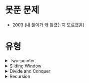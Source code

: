 # 못푼 문제
* 2003 (내 풀이가 왜 틀렸는지 모르겠음)

# 유형
<details>
<summary>Two-pointer</summary>
<ul>
<li>
  <a href="https://github.com/SEMINSEMINSEMIN/algorithm/tree/main/baekjoon/silver/2003">2003번</a>
</li>
</ul>
</details>

<details>
<summary>Sliding Window</summary>
<ul>
<li>
  <a href="https://github.com/SEMINSEMINSEMIN/algorithm/tree/main/baekjoon/silver/2559">2559번</a>
</li>
<li>
  <a href="https://github.com/SEMINSEMINSEMIN/algorithm/tree/main/baekjoon/silver/21921">21921번</a>
</li>
</ul>
</details>

<details>
<summary>Divide and Conquer</summary>
<ul>
<li>
  <a href="https://github.com/SEMINSEMINSEMIN/algorithm/tree/main/baekjoon/silver/4779">4779번</a>
 </li>
</ul>
</details>

<details>
<summary>Recursion</summary>
<ul>
<li>
  <a href="https://github.com/SEMINSEMINSEMIN/algorithm/tree/main/baekjoon/silver/4779">4779번</a>
 </li>
 <li>
  <a href="https://github.com/SEMINSEMINSEMIN/algorithm/tree/main/baekjoon/silver/1992">1992번</a>
 </li>
</ul>
</details>
